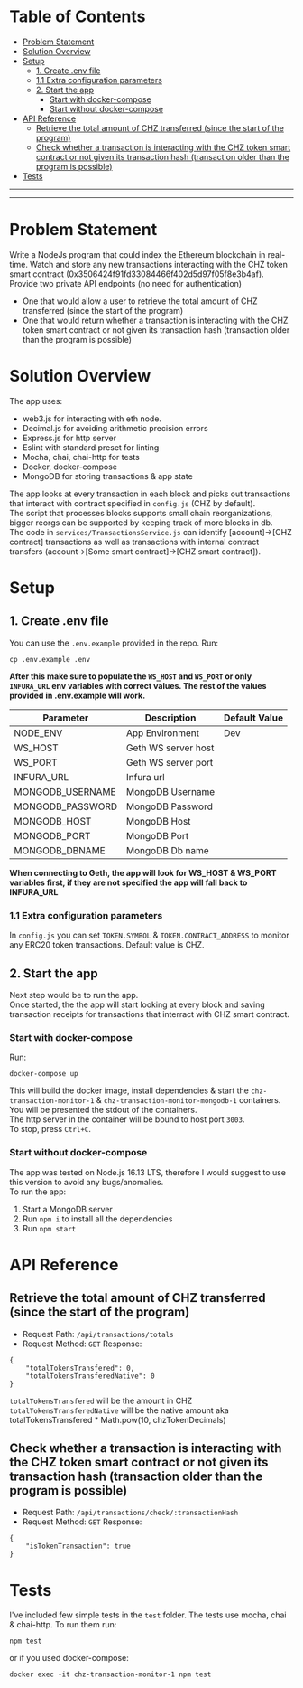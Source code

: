 # Table of Contents

- [Problem Statement](#problem-statement)
- [Solution Overview](#solution-overview)
- [Setup](#setup)
  - [1. Create .env file](#1.-create-.env-file)
  - [1.1 Extra configuration parameters](#1.1-extra-configuration-parameters)
  - [2. Start the app](#2.-start-the-app)
    - [Start with docker-compose](#start-with-docker-compose)
    - [Start without docker-compose](#start-without-docker-compose)
- [API Reference](#api-reference)
  - [Retrieve the total amount of CHZ transferred (since the start of the program)](<#retrieve-the-total-amount-of-chz-transferred-(since-the-start-of-the-program)>)
  - [Check whether a transaction is interacting with the CHZ token smart contract or not given its transaction hash (transaction older than the program is possible)](<check-whether-a-transaction-is-interacting-with-the-chz-token-smart-contract-or-not-given-its-transaction-hash-(transaction-older-than-the-program-is-possible)>)
- [Tests](#tests)

---

---

# Problem Statement

Write a NodeJs program that could index the Ethereum blockchain in real-time. Watch and store any new transactions interacting with the CHZ token smart contract (0x3506424f91fd33084466f402d5d97f05f8e3b4af).
Provide two private API endpoints (no need for authentication)

- One that would allow a user to retrieve the total amount of CHZ transferred (since the start of the program)
- One that would return whether a transaction is interacting with the CHZ token smart contract or not given its transaction hash (transaction older than the program is possible)

# Solution Overview

The app uses:

- web3.js for interacting with eth node.
- Decimal.js for avoiding arithmetic precision errors
- Express.js for http server
- Eslint with standard preset for linting
- Mocha, chai, chai-http for tests
- Docker, docker-compose
- MongoDB for storing transactions & app state

The app looks at every transaction in each block and picks out transactions that interact with contract specified in `config.js` (CHZ by default).  
The script that processes blocks supports small chain reorganizations, bigger reorgs can be supported by keeping track of more blocks in db.  
The code in `services/TransactionsService.js` can identify [account]->[CHZ contract] transactions as well as transactions with internal contract transfers (account->[Some smart contract]->[CHZ smart contract]).

# Setup

## 1. Create .env file

You can use the `.env.example` provided in the repo. Run:

```
cp .env.example .env
```

**After this make sure to populate the `WS_HOST` and `WS_PORT` or only `INFURA_URL` env variables with correct values. The rest of the values provided in .env.example will work.**

| Parameter        | Description         | Default Value |
| ---------------- | ------------------- | ------------- |
| NODE_ENV         | App Environment     | Dev           |
| WS_HOST          | Geth WS server host |               |
| WS_PORT          | Geth WS server port |               |
| INFURA_URL       | Infura url          |               |
| MONGODB_USERNAME | MongoDB Username    |               |
| MONGODB_PASSWORD | MongoDB Password    |               |
| MONGODB_HOST     | MongoDB Host        |               |
| MONGODB_PORT     | MongoDB Port        |               |
| MONGODB_DBNAME   | MongoDB Db name     |               |

**When connecting to Geth, the app will look for WS_HOST & WS_PORT variables first, if they are not specified the app will fall back to INFURA_URL**

### 1.1 Extra configuration parameters

In `config.js` you can set `TOKEN.SYMBOL` & `TOKEN.CONTRACT_ADDRESS` to monitor any ERC20 token transactions. Default value is CHZ.

## 2. Start the app

Next step would be to run the app.  
Once started, the the app will start looking at every block and saving transaction receipts for transactions that interract with CHZ smart contract.

### Start with docker-compose

Run:

```
docker-compose up
```

This will build the docker image, install dependencies & start the `chz-transaction-monitor-1` & `chz-transaction-monitor-mongodb-1` containers.  
You will be presented the stdout of the containers.  
The http server in the container will be bound to host port `3003`.  
To stop, press `Ctrl+C`.

### Start without docker-compose

The app was tested on Node.js 16.13 LTS, therefore I would suggest to use this version to avoid any bugs/anomalies.  
To run the app:

1. Start a MongoDB server
2. Run `npm i` to install all the dependencies
3. Run `npm start`

# API Reference

## Retrieve the total amount of CHZ transferred (since the start of the program)

- Request Path: `/api/transactions/totals`
- Request Method: `GET`
  Response:

```
{
    "totalTokensTransfered": 0,
    "totalTokensTransferedNative": 0
}
```

`totalTokensTransfered` will be the amount in CHZ  
`totalTokensTransferedNative` will be the native amount aka totalTokensTransfered \* Math.pow(10, chzTokenDecimals)

## Check whether a transaction is interacting with the CHZ token smart contract or not given its transaction hash (transaction older than the program is possible)

- Request Path: `/api/transactions/check/:transactionHash`
- Request Method: `GET`
  Response:

```
{
    "isTokenTransaction": true
}
```

# Tests

I've included few simple tests in the `test` folder. The tests use mocha, chai & chai-http. To run them run:

```
npm test
```

or if you used docker-compose:

```
docker exec -it chz-transaction-monitor-1 npm test
```
